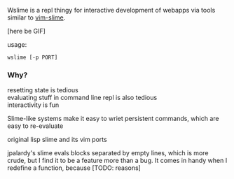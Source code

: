 Wslime is a repl thingy for interactive development of webapps via 
tools similar to [vim-slime](https://github.com/jpalardy/vim-slime).

[here be GIF]

usage: 

    wslime [-p PORT]


### Why?
    
resetting state is tedious\
evaluating stuff in command line repl is also tedious\
interactivity is fun

Slime-like systems make it easy to wriet persistent commands,
which are easy to re-evaluate

original lisp slime and its vim ports

jpalardy's slime evals blocks separated by empty lines,
which is more crude, but I find it to be a feature more than a bug.
It comes in handy when I redefine a function, because [TODO: reasons]
